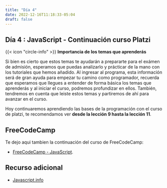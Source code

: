 ```yaml
---
title: "Día 4"
date: 2022-12-16T11:18:33-05:04 
draft: false
---
```


## Día 4 : JavaScript - Continuación curso Platzi

<div class="flex flex-col px-4 py-2 mb-8 text-base rounded-md bg-primary-100 dark:bg-primary-900">
  <div style="gap: 1rem;" class="flex items-center ltr:pr-3 rtl:pl-3 text-primary-400">
    <span>{{< icon "circle-info" >}}</span>
    <b>Importancia de los temas que aprenderás</b>
  </div>
  <span class="dark:text-neutral-300">

  Si bien es cierto que estos temas te ayudarán a prepararte para el exámen de admisión, esperamos que puedas analizarlo y prácticar de la mano con los tutoriales que hemos añadido. Al ingresar al programa, esta información será de gran ayuda para empezar tu camino como programador, recuerda que esperamos que llegues a entender de forma básica los temas que aprenderás y al iniciar el curso, podremos profundizar en ellos. También, tendremos en cuenta que leiste estos temas y partiremos de ahí para avanzar en el curso.
  </span>
</div>

Hoy continuaremos aprendiendo las bases de la programación con el curso de platzi, te recomendamos ver **desde la lección 9 hasta la lección 11**.

## FreeCodeCamp

Te dejo aqui tambien la continuación del curso de FreeCodeCamp:

- [FreeCodeCamp - JavaScript](https://www.freecodecamp.org/espanol/learn/javascript-algorithms-and-data-structures/).

## Recurso adicional

- [Javascript.info](https://es.javascript.info/)